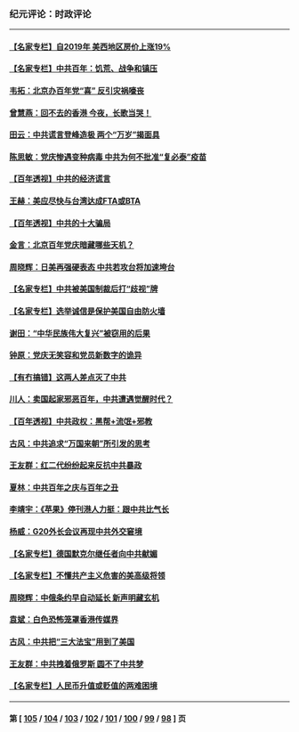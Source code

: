 ### 纪元评论：时政评论
---
#### [【名家专栏】自2019年 美西地区房价上涨19%](../../pages/nsc1025/n13062264.md) 
#### [【名家专栏】中共百年：饥荒、战争和镇压](../../pages/nsc1025/n13062268.md) 
#### [韦拓：北京办百年党“喜” 反引灾祸嚎丧](../../pages/nsc1025/n13061153.md) 
#### [曾慧燕：回不去的香港   今夜，长歌当哭！](../../pages/nsc1025/n13062768.md) 
#### [田云：中共谎言登峰造极 两个“万岁”揭面具](../../pages/nsc1025/n13062013.md) 
#### [陈思敏：党庆惨遇变种病毒 中共为何不批准“复必泰”疫苗](../../pages/nsc1025/n13062618.md) 
#### [【百年透视】中共的经济谎言](../../pages/nsc1025/n13061625.md) 
#### [王赫：美应尽快与台湾达成FTA或BTA](../../pages/nsc1025/n13061817.md) 
#### [【百年透视】中共的十大骗局](../../pages/nsc1025/n13061567.md) 
#### [金言：北京百年党庆暗藏哪些天机？](../../pages/nsc1025/n13061688.md) 
#### [周晓辉：日美再强硬表态 中共若攻台将加速垮台](../../pages/nsc1025/n13061696.md) 
#### [【名家专栏】中共被美国制裁后打“歧视”牌](../../pages/nsc1025/n13059560.md) 
#### [【名家专栏】选举诚信是保护美国自由防火墙](../../pages/nsc1025/n13059616.md) 
#### [谢田：“中华民族伟大复兴”被窃用的后果](../../pages/nsc1025/n13061482.md) 
#### [钟原：党庆无笑容和党员新数字的诡异](../../pages/nsc1025/n13061245.md) 
#### [【有冇搞错】这两人差点灭了中共](../../pages/nsc1025/n13060028.md) 
#### [川人：卖国起家邪恶百年，中共遭遇觉醒时代？](../../pages/nsc1025/n13060096.md) 
#### [【百年透视】中共政权：黑帮+流氓+邪教](../../pages/nsc1025/n13058953.md) 
#### [古风：中共追求“万国来朝”所引发的思考](../../pages/nsc1025/n13059886.md) 
#### [王友群：红二代纷纷起来反抗中共暴政](../../pages/nsc1025/n13059388.md) 
#### [夏林：中共百年之庆与百年之丑](../../pages/nsc1025/n13059334.md) 
#### [李靖宇：《苹果》停刊港人力挺：跟中共比气长](../../pages/nsc1025/n13059098.md) 
#### [杨威：G20外长会议再现中共外交窘境](../../pages/nsc1025/n13058834.md) 
#### [【名家专栏】德国默克尔继任者向中共献媚](../../pages/nsc1025/n13058286.md) 
#### [【名家专栏】不懂共产主义危害的美高级将领](../../pages/nsc1025/n13058271.md) 
#### [周晓辉：中俄条约早自动延长 新声明藏玄机](../../pages/nsc1025/n13058785.md) 
#### [袁斌：白色恐怖笼罩香港传媒界](../../pages/nsc1025/n13057635.md) 
#### [古风：中共把“三大法宝”用到了美国](../../pages/nsc1025/n13057567.md) 
#### [王友群：中共拽着俄罗斯 圆不了中共梦](../../pages/nsc1025/n13056718.md) 
#### [【名家专栏】人民币升值或贬值的两难困境](../../pages/nsc1025/n13054458.md) 

---
#### 第 [ [105](./105.md) / [104](./104.md) / [103](./103.md) / [102](./102.md) / [101](./101.md) / [100](./100.md) / [99](./99.md) / [98](./98.md) ] 页
